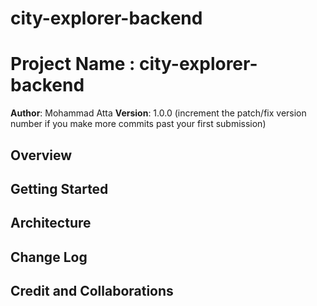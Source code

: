 # city-explorer-backend

# Project Name : city-explorer-backend

**Author**: Mohammad Atta
**Version**: 1.0.0 (increment the patch/fix version number if you make more commits past your first submission)

## Overview

<!-- Provide a high level overview of what this application is and why you are building it, beyond the fact that it's an assignment for this class. (i.e. What's your problem domain?) -->

## Getting Started

<!-- What are the steps that a user must take in order to build this app on their own machine and get it running? -->

## Architecture

<!-- Provide a detailed description of the application design. What technologies (languages, libraries, etc) you're using, and any other relevant design information. -->

## Change Log

<!-- Use this area to document the iterative changes made to your application as each feature is successfully implemented. Use time stamps. Here's an example:

01-01-2001 4:59pm - Application now has a fully-functional express server, with a GET route for the location resource. -->

## Credit and Collaborations

<!-- Give credit (and a link) to other people or resources that helped you build this application. -->

<!--

Name of feature: 1. Set up your server repository.

Estimate of time needed to complete: 30 min

Start time: 3:05

Finish time: 3:30

Actual time needed to complete: 25 min

////////////////////////////////////////////////

Name of feature: 2. Weather (placeholder): As a user of City Explorer, I want to see weather info for the city I searched, so that I know how to pack for an upcoming trip. and 3.

Estimate of time needed to complete: 100 min

Start time: 3:40

Finish time: _9:30____

Actual time needed to complete: _____

 -->

 <!-- lab 08 -->
<!--
Name of feature: 1.Weather (live)

Estimate of time needed to complete: __60 min___

Start time: __2:20___

Finish time: __4:40___

Actual time needed to complete: __110 min___

Name of feature: 2. Movies and 3 .

Estimate of time needed to complete: __120 min___

Start time: __4:50___

Finish time: _____

Actual time needed to complete: _____

 -->
